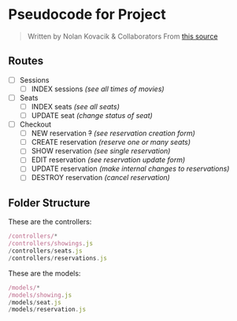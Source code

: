 # Pseudocode for Project
> Written by Nolan Kovacik & Collaborators
> From <a href="http://learnmongodbthehardway.com/schema/theater/">this source</a>

## Routes
- [ ] Sessions
	- [ ] INDEX sessions *(see all times of movies)*
- [ ] Seats
	- [ ] INDEX seats *(see all seats)*
	- [ ] UPDATE seat *(change status of seat)*
- [ ] Checkout
	- [ ] NEW reservation ~~?~~ *(see reservation creation form)*
	- [ ] CREATE reservation *(reserve one or many seats)*
	- [ ] SHOW reservation *(see single reservation)*
	- [ ] EDIT reservation *(see reservation update form)*
	- [ ] UPDATE reservation *(make internal changes to reservations)*
	- [ ] DESTROY reservation *(cancel reservation)*

## Folder Structure
These are the controllers:
```js
/controllers/*
/controllers/showings.js
/controllers/seats.js
/controllers/reservations.js
```

These are the models:
```js
/models/*
/models/showing.js
/models/seat.js
/models/reservation.js
```